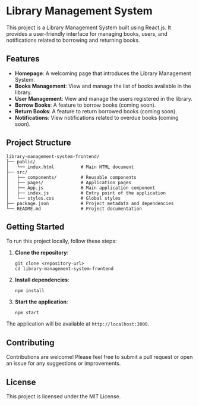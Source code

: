 # Library Management System

This project is a Library Management System built using React.js. It provides a user-friendly interface for managing books, users, and notifications related to borrowing and returning books.

## Features

- **Homepage**: A welcoming page that introduces the Library Management System.
- **Books Management**: View and manage the list of books available in the library.
- **User Management**: View and manage the users registered in the library.
- **Borrow Books**: A feature to borrow books (coming soon).
- **Return Books**: A feature to return borrowed books (coming soon).
- **Notifications**: View notifications related to overdue books (coming soon).

## Project Structure

```
library-management-system-frontend/
├── public/
│   └── index.html          # Main HTML document
├── src/
│   ├── components/         # Reusable components
│   ├── pages/              # Application pages
│   ├── App.js              # Main application component
│   ├── index.js            # Entry point of the application
│   └── styles.css          # Global styles
├── package.json            # Project metadata and dependencies
└── README.md               # Project documentation
```

## Getting Started

To run this project locally, follow these steps:

1. **Clone the repository**:
   ```
   git clone <repository-url>
   cd library-management-system-frontend
   ```

2. **Install dependencies**:
   ```
   npm install
   ```

3. **Start the application**:
   ```
   npm start
   ```

The application will be available at `http://localhost:3000`.

## Contributing

Contributions are welcome! Please feel free to submit a pull request or open an issue for any suggestions or improvements.

## License

This project is licensed under the MIT License.
